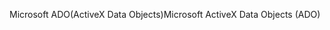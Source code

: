<span data-ttu-id="f4591-101">Microsoft ADO(ActiveX Data Objects)</span><span class="sxs-lookup"><span data-stu-id="f4591-101">Microsoft ActiveX Data Objects (ADO)</span></span>